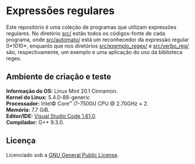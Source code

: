 # Expressões regulares

Este repositório é uma coleção de programas que utilizam expressões regulares. No diretório [src/](./src) estão todos os códigos-fonte de cada programa, onde [src/automato/](./src/automato/) está um reconhecedor da expressão regular 0\*1010\*, enquanto que nos diretórios [src/exemplo_regex/](./src/exemplo_regex/) e [src/verbo_reg/](./src/verbo_reg/) são, respectivamente, um exemplo e uma aplicação do uso da biblioteca regex.

## Ambiente de criação e teste

**Informação do OS:** Linux Mint 20.1 Cinnamon.<br>
**Kernel do Linux:** 5.4.0-88-generic<br>
**Processador:** Intel© Core™ i7-7500U CPU @ 2.70GHz × 2.<br>
**Memória:** 7.7 GiB.<br>
**Editor/IDE:** [Visual Studio Code 1.61.0](https://code.visualstudio.com/).<br>
**Compilador:** G++ 9.3.0.<br>

## Licença

Licenciado sob a [GNU General Public License](./LICENSE).
